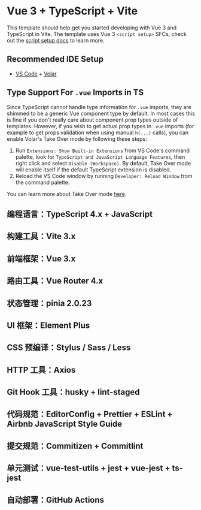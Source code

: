 # Vue 3 + TypeScript + Vite

This template should help get you started developing with Vue 3 and TypeScript in Vite. The template uses Vue 3 `<script setup>` SFCs, check out the [script setup docs](https://v3.vuejs.org/api/sfc-script-setup.html#sfc-script-setup) to learn more.

## Recommended IDE Setup

- [VS Code](https://code.visualstudio.com/) + [Volar](https://marketplace.visualstudio.com/items?itemName=Vue.volar)

## Type Support For `.vue` Imports in TS

Since TypeScript cannot handle type information for `.vue` imports, they are shimmed to be a generic Vue component type by default. In most cases this is fine if you don't really care about component prop types outside of templates. However, if you wish to get actual prop types in `.vue` imports (for example to get props validation when using manual `h(...)` calls), you can enable Volar's Take Over mode by following these steps:

1. Run `Extensions: Show Built-in Extensions` from VS Code's command palette, look for `TypeScript and JavaScript Language Features`, then right click and select `Disable (Workspace)`. By default, Take Over mode will enable itself if the default TypeScript extension is disabled.
2. Reload the VS Code window by running `Developer: Reload Window` from the command palette.

You can learn more about Take Over mode [here](https://github.com/johnsoncodehk/volar/discussions/471).


## 编程语言：TypeScript 4.x + JavaScript
## 构建工具：Vite 3.x
## 前端框架：Vue 3.x
## 路由工具：Vue Router 4.x
## 状态管理：pinia 2.0.23
## UI 框架：Element Plus
## CSS 预编译：Stylus / Sass / Less
## HTTP 工具：Axios
## Git Hook 工具：husky + lint-staged
## 代码规范：EditorConfig + Prettier + ESLint + Airbnb JavaScript Style Guide
## 提交规范：Commitizen + Commitlint
## 单元测试：vue-test-utils + jest + vue-jest + ts-jest
## 自动部署：GitHub Actions